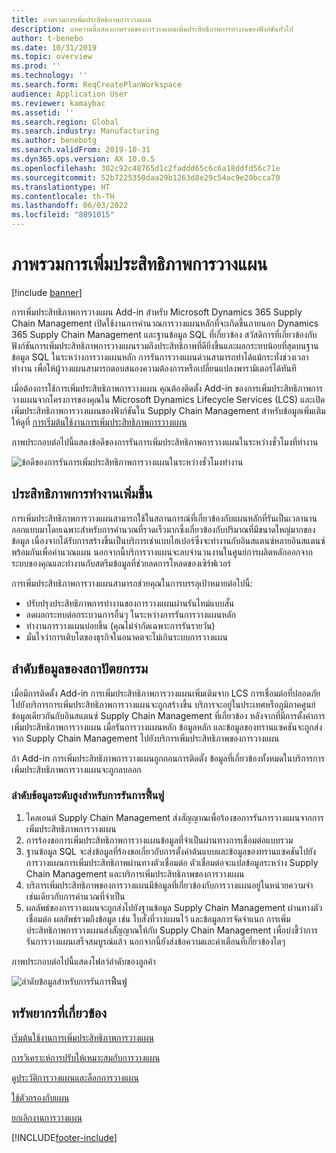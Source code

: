 ```yaml
---
title: ภาพรวมการเพิ่มประสิทธิภาพการวางแผน
description: บทความนี้แสดงภาพรวมของการวางแผนเพิ่มประสิทธิภาพการทำงานของฟังก์ชันทั่วไป
author: t-benebo
ms.date: 10/31/2019
ms.topic: overview
ms.prod: ''
ms.technology: ''
ms.search.form: ReqCreatePlanWorkspace
audience: Application User
ms.reviewer: kamaybac
ms.assetid: ''
ms.search.region: Global
ms.search.industry: Manufacturing
ms.author: benebotg
ms.search.validFrom: 2019-10-31
ms.dyn365.ops.version: AX 10.0.5
ms.openlocfilehash: 302c92c48765d1c2faddd65c6c6a18ddfd56c71e
ms.sourcegitcommit: 52b7225350daa29b1263d8e29c54ac9e20bcca70
ms.translationtype: HT
ms.contentlocale: th-TH
ms.lasthandoff: 06/03/2022
ms.locfileid: "8891015"
---
```

# <a name="planning-optimization-overview"></a>ภาพรวมการเพิ่มประสิทธิภาพการวางแผน

[!include [banner](../../includes/banner.md)]

การเพิ่มประสิทธิภาพการวางแผน Add-in สำหรับ Microsoft Dynamics 365 Supply Chain Management เปิดใช้งานการคำนวณการวางแผนหลักที่จะเกิดขึ้นภายนอก Dynamics 365 Supply Chain Management และฐานข้อมูล SQL ที่เกี่ยวข้อง สวัสดิการที่เกี่ยวข้องกับฟังก์ชันการเพิ่มประสิทธิภาพการวางแผนรวมถึงประสิทธิภาพที่ดียิ่งขึ้นและผลกระทบน้อยที่สุดบนฐานข้อมูล SQL ในระหว่างการวางแผนหลัก การรันการวางแผนด่วนสามารถทำได้แม้กระทั่งช่วงเวลาทำงาน เพื่อให้ผู้วางแผนสามารถตอบสนองความต้องการหรือเปลี่ยนแปลงพารามิเตอร์ได้ทันที

เมื่อต้องการใช้การเพิ่มประสิทธิภาพการวางแผน คุณต้องติดตั้ง Add-in ของการเพิ่มประสิทธิภาพการวางแผนจากโครงการของคุณใน Microsoft Dynamics Lifecycle Services (LCS) และเปิดเพิ่มประสิทธิภาพการวางแผนของฟังก์ชันใน Supply Chain Management สำหรับข้อมูลเพิ่มเติมให้ดูที่ [การเริ่มต้นใช้งานการเพิ่มประสิทธิภาพการวางแผน](get-started.md)

ภาพประกอบต่อไปนี้แสดงข้อดีของการรันการเพิ่มประสิทธิภาพการวางแผนในระหว่างชั่วโมงที่ทำงาน

![ข้อดีของการรันการเพิ่มประสิทธิภาพการวางแผนในระหว่างชั่วโมงทำงาน](media/PlanningOptimization1.png)

## <a name="improved-performance"></a>ประสิทธิภาพการทำงานเพิ่มขึ้น

การเพิ่มประสิทธิภาพการวางแผนสามารถใช้ในสถานการณ์ที่เกี่ยวข้องกับแผนหลักที่รันเป็นเวลานาน ออกแบบมาโดยเฉพาะสำหรับการคำนวณที่รวดเร็วมากซึ่งเกี่ยวข้องกับปริมาณที่มีขนาดใหญ่มากของข้อมูล เนื่องจากได้รับการสร้างขึ้นเป็นบริการเช่าแบบไฮเปอร์ซึ่งจะทำงานกับอินสแตนซ์หลายอินสแตนซ์พร้อมกันเพื่อคำนวณแผน นอกจากนี้บริการวางแผนจะลบจำนวนงานในศูนย์การผลิตหลักออกจากระบบของคุณและทำงานกับสตรีมข้อมูลที่ช่วยลดการโหลดของเซิร์ฟเวอร์

การเพิ่มประสิทธิภาพการวางแผนสามารถช่วยคุณในการบรรลุเป้าหมายต่อไปนี้:

- ปรับปรุงประสิทธิภาพการทำงานของการวางแผนผ่านรันไทม์แบบสั้น
- ลดผลกระทบต่อกระบวนการอื่นๆ ในระหว่างการรันการวางแผนหลัก
- ทำงานการวางแผนบ่อยขึ้น (คุณไม่จำกัดเฉพาะการรันรายวัน)
- มั่นใจว่าการเติบโตของธุรกิจในอนาคตจะไม่เกินระบบการวางแผน

## <a name="architecture-and-data-flow"></a>ลำดับข้อมูลของสถาปัตยกรรม

เมื่อมีการติดตั้ง Add-in การเพิ่มประสิทธิภาพการวางแผนเพิ่มเติมจาก LCS การเชื่อมต่อที่ปลอดภัยไปยังบริการการเพิ่มประสิทธิภาพการวางแผนจะถูกสร้างขึ้น บริการจะอยู่ในประเทศหรือภูมิภาคศูนย์ข้อมูลเดียวกันกับอินสแตนซ์ Supply Chain Management ที่เกี่ยวข้อง หลังจากที่มีการตั้งค่าการเพิ่มประสิทธิภาพการวางแผน เมื่อรันการวางแผนหลัก ข้อมูลหลัก และข้อมูลของทรานแซคชันจะถูกส่งจาก Supply Chain Management ไปยังบริการเพิ่มประสิทธิภาพของการวางแผน

ถ้า Add-in การเพิ่มประสิทธิภาพการวางแผนถูกถอนการติดตั้ง ข้อมูลที่เกี่ยวข้องทั้งหมดในบริการการเพิ่มประสิทธิภาพการวางแผนจะถูกลบออก

### <a name="high-level-data-flow-for-regeneration-runs"></a>ลำดับข้อมูลระดับสูงสำหรับการรันการฟื้นฟู

1. ไคลเอนต์ Supply Chain Management ส่งสัญญาณเพื่อร้องขอการรันการวางแผนจากการเพิ่มประสิทธิภาพการวางแผน
2. การร้องขอการเพิ่มประสิทธิภาพการวางแผนข้อมูลที่จำเป็นผ่านทางการเชื่อมต่อแบบรวม
3. ฐานข้อมูล SQL จะส่งข้อมูลที่ร้องขอเกี่ยวกับการตั้งค่าต้นแบบและข้อมูลของทรานแซคชันไปยังการวางแผนการเพิ่มประสิทธิภาพผ่านทางตัวเชื่อมต่อ ตัวเชื่อมต่อจะแปลข้อมูลระหว่าง Supply Chain Management และบริการเพิ่มประสิทธิภาพของการวางแผน
4. บริการเพิ่มประสิทธิภาพของการวางแผนมีข้อมูลที่เกี่ยวข้องกับการวางแผนอยู่ในหน่วยความจำ เช่นเดียวกับการคำนวณที่จำเป็น
5. ผลลัพธ์ของการวางแผนจะถูกส่งไปยังฐานข้อมูล Supply Chain Management ผ่านทางตัวเชื่อมต่อ ผลลัพธ์รวมถึงข้อมูล เช่น ใบสั่งที่วางแผนไว้ และข้อมูลการจัดจำแนก การเพิ่มประสิทธิภาพการวางแผนส่งสัญญาณให้กับ Supply Chain Management เพื่อบ่งชี้ว่าการรันการวางแผนเสร็จสมบูรณ์แล้ว นอกจากนี้ยังส่งข้อความและคำเตือนที่เกี่ยวข้องใดๆ

ภาพประกอบต่อไปนี้แสดงโฟลว์ลำดับของลูกค้า

![ลำดับข้อมูลสำหรับการรันการฟื้นฟู](media/PlanningOptimization2.png)

## <a name="related-resources"></a>ทรัพยากรที่เกี่ยวข้อง

[เริ่มต้นใช้งานการเพิ่มประสิทธิภาพการวางแผน](get-started.md)

[การวิเคราะห์การปรับให้เหมาะสมกับการวางแผน](planning-optimization-fit-analysis.md)

[ดูประวัติการวางแผนและล็อกการวางแผน](plan-history-logs.md)

[ใช้ตัวกรองกับแผน](plan-filters.md)

[ยกเลิกงานการวางแผน](cancel-planning-job.md)


[!INCLUDE[footer-include](../../../includes/footer-banner.md)]
